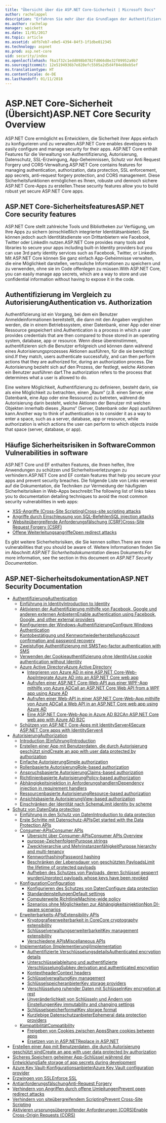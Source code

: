 ```yaml
---
title: "Übersicht über die ASP.NET Core-Sicherheit | Microsoft Docs"
author: rachelappel
description: "Erfahren Sie mehr über die Grundlagen der Authentifizierung, Autorisierung und Sicherheit in ASP.NET Core"
ms.author: rachelap
manager: wpickett
ms.date: 11/01/2017
ms.topic: article
ms.assetid: a8fb7eb7-e0e5-4394-84f3-1f1dbe012345
ms.technology: aspnet
ms.prod: asp.net-core
uid: security/index
ms.openlocfilehash: f6a1f32c1edd098b0782fd066d8e32f09952a9b7
ms.sourcegitcommit: 12e5194936b7e820efc5505a2d5d4f84e88eb5ef
ms.translationtype: HT
ms.contentlocale: de-DE
ms.lasthandoff: 01/11/2018
---
```

# <a name="aspnet-core-security-overview"></a><span data-ttu-id="8de47-103">ASP.NET Core-Sicherheit (Übersicht)</span><span class="sxs-lookup"><span data-stu-id="8de47-103">ASP.NET Core Security Overview</span></span>

<span data-ttu-id="8de47-104">ASP.NET Core ermöglicht es Entwicklern, die Sicherheit ihrer Apps einfach zu konfigurieren und zu verwalten.</span><span class="sxs-lookup"><span data-stu-id="8de47-104">ASP.NET Core enables developers to easily configure and manage security for their apps.</span></span> <span data-ttu-id="8de47-105">ASP.NET Core enthält Features für die Verwaltung von Authentifizierung, Autorisierung, Datenschutz, SSL-Erzwingung, App-Geheimnissen, Schutz vor Anti Request Forgery und CORS-Verwaltung.</span><span class="sxs-lookup"><span data-stu-id="8de47-105">ASP.NET Core contains features for managing authentication, authorization, data protection, SSL enforcement, app secrets, anti-request forgery protection, and CORS management.</span></span> <span data-ttu-id="8de47-106">Diese Sicherheitsfunktionen ermöglichen es Ihnen, robuste und dennoch sichere ASP.NET Core-Apps zu erstellen.</span><span class="sxs-lookup"><span data-stu-id="8de47-106">These security features allow you to build robust yet secure ASP.NET Core apps.</span></span> 

## <a name="aspnet-core-security-features"></a><span data-ttu-id="8de47-107">ASP.NET Core-Sicherheitsfeatures</span><span class="sxs-lookup"><span data-stu-id="8de47-107">ASP.NET Core security features</span></span>

<span data-ttu-id="8de47-108">ASP.NET Core stellt zahlreiche Tools und Bibliotheken zur Verfügung, um Ihre Apps zu sichern (einschließlich integrierter Identitätsanbieter). Sie können jedoch auch Identitätsdienste von Drittanbietern wie Facebook, Twitter oder LinkedIn nutzen.</span><span class="sxs-lookup"><span data-stu-id="8de47-108">ASP.NET Core provides many tools and libraries to secure your apps including built-in Identity providers but you can use 3rd party identity services such as Facebook, Twitter, or LinkedIn.</span></span> <span data-ttu-id="8de47-109">Mit ASP.NET Core können Sie ganz einfach App-Geheimnisse verwalten, die eine Möglichkeit darstellen, vertrauliche Informationen zu speichern und zu verwenden, ohne sie im Code offenlegen zu müssen.</span><span class="sxs-lookup"><span data-stu-id="8de47-109">With ASP.NET Core, you can easily manage app secrets, which are a way to store and use confidential information without having to expose it in the code.</span></span> 

## <a name="authentication-vs-authorization"></a><span data-ttu-id="8de47-110">Authentifizierung im Vergleich zu Autorisierung</span><span class="sxs-lookup"><span data-stu-id="8de47-110">Authentication vs. Authorization</span></span>

<span data-ttu-id="8de47-111">Authentifizierung ist ein Vorgang, bei dem ein Benutzer Anmeldeinformationen bereitstellt, die dann mit den Angaben verglichen werden, die in einem Betriebssystem, einer Datenbank, einer App oder einer Ressource gespeichert sind.</span><span class="sxs-lookup"><span data-stu-id="8de47-111">Authentication is a process in which a user provides credentials that are then compared to those stored in an operating system, database, app or resource.</span></span> <span data-ttu-id="8de47-112">Wenn diese übereinstimmen, authentifizieren sich die Benutzer erfolgreich und können dann während eines Autorisierungsprozesses Aktionen ausführen, für die sie berechtigt sind.</span><span class="sxs-lookup"><span data-stu-id="8de47-112">If they match, users authenticate successfully, and can then perform actions that they are authorized for, during an authorization process.</span></span> <span data-ttu-id="8de47-113">Die Autorisierung bezieht sich auf den Prozess, der festlegt, welche Aktionen ein Benutzer ausführen darf.</span><span class="sxs-lookup"><span data-stu-id="8de47-113">The authorization refers to the process that determines what a user is allowed to do.</span></span> 

<span data-ttu-id="8de47-114">Eine weitere Möglichkeit, Authentifizierung zu definieren, besteht darin, sie als eine Möglichkeit zu betrachten, einen „Raum“ (z.B. einen Server, eine Datenbank, eine App oder eine Ressource) zu betreten, während die Autorisierung darin besteht, welche Aktionen der Benutzer mit welchen Objekten innerhalb dieses „Raums“ (Server, Datenbank oder App) ausführen kann.</span><span class="sxs-lookup"><span data-stu-id="8de47-114">Another way to think of authentication is to consider it as a way to enter a space, such as a server, database, app or resource, while authorization is which actions the user can perform to which objects inside that space (server, database, or app).</span></span>

## <a name="common-vulnerabilities-in-software"></a><span data-ttu-id="8de47-115">Häufige Sicherheitsrisiken in Software</span><span class="sxs-lookup"><span data-stu-id="8de47-115">Common Vulnerabilities in software</span></span>

<span data-ttu-id="8de47-116">ASP.NET Core und EF enthalten Features, die Ihnen helfen, Ihre Anwendungen zu schützen und Sicherheitsverletzungen zu verhindern.</span><span class="sxs-lookup"><span data-stu-id="8de47-116">ASP.NET Core and EF contain features that help you secure your apps and prevent security breaches.</span></span> <span data-ttu-id="8de47-117">Die folgende Liste von Links verweist auf die Dokumentation, die Techniken zur Vermeidung der häufigsten Sicherheitsrisiken in Web-Apps beschreibt:</span><span class="sxs-lookup"><span data-stu-id="8de47-117">The following list of links takes you to documentation detailing techniques to avoid the most common security vulnerabilities in web apps:</span></span>

* [<span data-ttu-id="8de47-118">XSS-Angriffe (Cross-Site Scripting)</span><span class="sxs-lookup"><span data-stu-id="8de47-118">Cross-site scripting attacks</span></span>](https://docs.microsoft.com/aspnet/core/security/cross-site-scripting)
* [<span data-ttu-id="8de47-119">Angriffe durch Einschleusung von SQL-Befehlen</span><span class="sxs-lookup"><span data-stu-id="8de47-119">SQL injection attacks</span></span>](https://docs.microsoft.com/ef/core/querying/raw-sql)
* [<span data-ttu-id="8de47-120">Websiteübergreifende Anforderungsfälschung (CSRF)</span><span class="sxs-lookup"><span data-stu-id="8de47-120">Cross-Site Request Forgery (CSRF)</span></span>](https://docs.microsoft.com/aspnet/core/security/anti-request-forgery)
* [<span data-ttu-id="8de47-121">Offene Weiterleitungsangriffe</span><span class="sxs-lookup"><span data-stu-id="8de47-121">Open redirect attacks</span></span>](https://docs.microsoft.com/aspnet/core/security/preventing-open-redirects)

<span data-ttu-id="8de47-122">Es gibt weitere Sicherheitsrisiken, die Sie kennen sollten.</span><span class="sxs-lookup"><span data-stu-id="8de47-122">There are more vulnerabilities that you should be aware of.</span></span> <span data-ttu-id="8de47-123">Weitere Informationen finden Sie im Abschnitt *ASP.NET Sicherheitsdokumentation* dieses Dokuments.</span><span class="sxs-lookup"><span data-stu-id="8de47-123">For more information, see the section in this document on *ASP.NET Security Documentation*.</span></span> 

## <a name="aspnet-security-documentation"></a><span data-ttu-id="8de47-124">ASP.NET-Sicherheitsdokumentation</span><span class="sxs-lookup"><span data-stu-id="8de47-124">ASP.NET Security Documentation</span></span>

*   [<span data-ttu-id="8de47-125">Authentifizierung</span><span class="sxs-lookup"><span data-stu-id="8de47-125">Authentication</span></span>](authentication/index.md)
    *   [<span data-ttu-id="8de47-126">Einführung in Identity</span><span class="sxs-lookup"><span data-stu-id="8de47-126">Introduction to Identity</span></span>](authentication/identity.md)
    *   [<span data-ttu-id="8de47-127">Aktivieren der Authentifizierung mithilfe von Facebook, Google und anderen externen Anbietern</span><span class="sxs-lookup"><span data-stu-id="8de47-127">Enable authentication using Facebook, Google, and other external providers</span></span>](authentication/social/index.md)
    * [<span data-ttu-id="8de47-128">Konfigurieren der Windows-Authentifizierung</span><span class="sxs-lookup"><span data-stu-id="8de47-128">Configure Windows Authentication</span></span>](authentication/windowsauth.md)
    *   [<span data-ttu-id="8de47-129">Kontobestätigung und Kennwortwiederherstellung</span><span class="sxs-lookup"><span data-stu-id="8de47-129">Account confirmation and password recovery</span></span>](authentication/accconfirm.md)
    *   [<span data-ttu-id="8de47-130">Zweistufige Authentifizierung mit SMS</span><span class="sxs-lookup"><span data-stu-id="8de47-130">Two-factor authentication with SMS</span></span>](authentication/2fa.md) 
    *   [<span data-ttu-id="8de47-131">Verwenden der Cookieauthentifizierung ohne Identity</span><span class="sxs-lookup"><span data-stu-id="8de47-131">Use cookie authentication without Identity</span></span>](authentication/cookie.md)
    *   [<span data-ttu-id="8de47-132">Azure Active Directory</span><span class="sxs-lookup"><span data-stu-id="8de47-132">Azure Active Directory</span></span>](authentication/azure-active-directory/index.md)
        *   [<span data-ttu-id="8de47-133">Integrieren von Azure AD in eine ASP.NET Core-Web-App</span><span class="sxs-lookup"><span data-stu-id="8de47-133">Integrate Azure AD into an ASP.NET Core web app</span></span>](https://azure.microsoft.com/documentation/samples/active-directory-dotnet-webapp-openidconnect-aspnetcore/)
        *   [<span data-ttu-id="8de47-134">Aufrufen einer ASP.NET Core-Web-API aus einer WPF-App mithilfe von Azure AD</span><span class="sxs-lookup"><span data-stu-id="8de47-134">Call an ASP.NET Core Web API from a WPF app using Azure AD</span></span>](https://azure.microsoft.com/documentation/samples/active-directory-dotnet-native-aspnetcore/)
        *   [<span data-ttu-id="8de47-135">Aufrufen einer Web-API in einer ASP.NET Core-Web-App mithilfe von Azure AD</span><span class="sxs-lookup"><span data-stu-id="8de47-135">Call a Web API in an ASP.NET Core web app using Azure AD</span></span>](https://azure.microsoft.com/documentation/samples/active-directory-dotnet-webapp-webapi-openidconnect-aspnetcore/)
        *   [<span data-ttu-id="8de47-136">Eine ASP.NET Core-Web-App in Azure AD B2C</span><span class="sxs-lookup"><span data-stu-id="8de47-136">An ASP.NET Core web app with Azure AD B2C</span></span>](https://azure.microsoft.com/resources/samples/active-directory-b2c-dotnetcore-webapp/)
    *   [<span data-ttu-id="8de47-137">Schützen von ASP.NET Core-Apps mit IdentityServer4</span><span class="sxs-lookup"><span data-stu-id="8de47-137">Secure ASP.NET Core apps with IdentityServer4</span></span>](https://identityserver4.readthedocs.io)
*   [<span data-ttu-id="8de47-138">Autorisierung</span><span class="sxs-lookup"><span data-stu-id="8de47-138">Authorization</span></span>](authorization/index.md)
    *   [<span data-ttu-id="8de47-139">Introduction (Einführung)</span><span class="sxs-lookup"><span data-stu-id="8de47-139">Introduction</span></span>](authorization/introduction.md)
    *   [<span data-ttu-id="8de47-140">Erstellen einer App mit Benutzerdaten, die durch Autorisierung geschützt sind</span><span class="sxs-lookup"><span data-stu-id="8de47-140">Create an app with user data protected by authorization</span></span>](xref:security/authorization/secure-data)
    *   [<span data-ttu-id="8de47-141">Einfache Autorisierung</span><span class="sxs-lookup"><span data-stu-id="8de47-141">Simple authorization</span></span>](authorization/simple.md)
    *   [<span data-ttu-id="8de47-142">Rollenbasierte Autorisierung</span><span class="sxs-lookup"><span data-stu-id="8de47-142">Role-based authorization</span></span>](authorization/roles.md)
    *   [<span data-ttu-id="8de47-143">Anspruchsbasierte Autorisierung</span><span class="sxs-lookup"><span data-stu-id="8de47-143">Claims-based authorization</span></span>](authorization/claims.md)
    *   [<span data-ttu-id="8de47-144">Richtlinienbasierte Autorisierung</span><span class="sxs-lookup"><span data-stu-id="8de47-144">Policy-based authorization</span></span>](authorization/policies.md)
    *   [<span data-ttu-id="8de47-145">Abhängigkeitsinjektion in Anforderungshandlern</span><span class="sxs-lookup"><span data-stu-id="8de47-145">Dependency injection in requirement handlers</span></span>](authorization/dependencyinjection.md)
    *   [<span data-ttu-id="8de47-146">Ressourcenbasierte Autorisierung</span><span class="sxs-lookup"><span data-stu-id="8de47-146">Resource-based authorization</span></span>](authorization/resourcebased.md)
    *   [<span data-ttu-id="8de47-147">Ansichtsbasierte Autorisierung</span><span class="sxs-lookup"><span data-stu-id="8de47-147">View-based authorization</span></span>](authorization/views.md)
    *   [<span data-ttu-id="8de47-148">Einschränken der Identität nach Schema</span><span class="sxs-lookup"><span data-stu-id="8de47-148">Limit identity by scheme</span></span>](authorization/limitingidentitybyscheme.md)
*   [<span data-ttu-id="8de47-149">Schutz von Daten</span><span class="sxs-lookup"><span data-stu-id="8de47-149">Data protection</span></span>](data-protection/index.md)
    *   [<span data-ttu-id="8de47-150">Einführung in den Schutz von Daten</span><span class="sxs-lookup"><span data-stu-id="8de47-150">Introduction to data protection</span></span>](data-protection/introduction.md)
    *   [<span data-ttu-id="8de47-151">Erste Schritte mit Datenschutz-APIs</span><span class="sxs-lookup"><span data-stu-id="8de47-151">Get started with the Data Protection APIs</span></span>](data-protection/using-data-protection.md)
    *   [<span data-ttu-id="8de47-152">Consumer-APIs</span><span class="sxs-lookup"><span data-stu-id="8de47-152">Consumer APIs</span></span>](data-protection/consumer-apis/index.md)
        *   [<span data-ttu-id="8de47-153">Übersicht über Consumer-APIs</span><span class="sxs-lookup"><span data-stu-id="8de47-153">Consumer APIs Overview</span></span>](data-protection/consumer-apis/overview.md)
        *   [<span data-ttu-id="8de47-154">purpose-Zeichenfolgen</span><span class="sxs-lookup"><span data-stu-id="8de47-154">Purpose strings</span></span>](data-protection/consumer-apis/purpose-strings.md)
        *   [<span data-ttu-id="8de47-155">Zweckhierarchie und Mehrinstanzenfähigkeit</span><span class="sxs-lookup"><span data-stu-id="8de47-155">Purpose hierarchy and multi-tenancy</span></span>](data-protection/consumer-apis/purpose-strings-multitenancy.md)
        *   [<span data-ttu-id="8de47-156">Kennworthashing</span><span class="sxs-lookup"><span data-stu-id="8de47-156">Password hashing</span></span>](data-protection/consumer-apis/password-hashing.md)
        *   [<span data-ttu-id="8de47-157">Beschränken der Lebensdauer von geschützten Payloads</span><span class="sxs-lookup"><span data-stu-id="8de47-157">Limit the lifetime of protected payloads</span></span>](data-protection/consumer-apis/limited-lifetime-payloads.md)
        *   [<span data-ttu-id="8de47-158">Aufheben des Schutzes von Payloads, deren Schlüssel gesperrt wurden</span><span class="sxs-lookup"><span data-stu-id="8de47-158">Unprotect payloads whose keys have been revoked</span></span>](data-protection/consumer-apis/dangerous-unprotect.md)
    *   [<span data-ttu-id="8de47-159">Konfiguration</span><span class="sxs-lookup"><span data-stu-id="8de47-159">Configuration</span></span>](data-protection/configuration/index.md)
        *   [<span data-ttu-id="8de47-160">Konfigurieren des Schutzes von Daten</span><span class="sxs-lookup"><span data-stu-id="8de47-160">Configure data protection</span></span>](data-protection/configuration/overview.md)
        *   [<span data-ttu-id="8de47-161">Standardeinstellungen</span><span class="sxs-lookup"><span data-stu-id="8de47-161">Default settings</span></span>](data-protection/configuration/default-settings.md)
        *   [<span data-ttu-id="8de47-162">Computerweite Richtlinie</span><span class="sxs-lookup"><span data-stu-id="8de47-162">Machine-wide policy</span></span>](data-protection/configuration/machine-wide-policy.md)
        *   [<span data-ttu-id="8de47-163">Szenarios ohne Möglichkeiten zur Abhängigkeitsinjektion</span><span class="sxs-lookup"><span data-stu-id="8de47-163">Non DI-aware scenarios</span></span>](data-protection/configuration/non-di-scenarios.md)
    *   [<span data-ttu-id="8de47-164">Erweiterbarkeits-APIs</span><span class="sxs-lookup"><span data-stu-id="8de47-164">Extensibility APIs</span></span>](data-protection/extensibility/index.md)
        *   [<span data-ttu-id="8de47-165">Kryptografieerweiterbarkeit in Core</span><span class="sxs-lookup"><span data-stu-id="8de47-165">Core cryptography extensibility</span></span>](data-protection/extensibility/core-crypto.md)
        *   [<span data-ttu-id="8de47-166">Schlüsselverwaltungserweiterbarkeit</span><span class="sxs-lookup"><span data-stu-id="8de47-166">Key management extensibility</span></span>](data-protection/extensibility/key-management.md)
        *   [<span data-ttu-id="8de47-167">Verschiedene APIs</span><span class="sxs-lookup"><span data-stu-id="8de47-167">Miscellaneous APIs</span></span>](data-protection/extensibility/misc-apis.md)
    *   [<span data-ttu-id="8de47-168">Implementation (Implementierung)</span><span class="sxs-lookup"><span data-stu-id="8de47-168">Implementation</span></span>](data-protection/implementation/index.md)
        *   [<span data-ttu-id="8de47-169">Authentifizierte Verschlüsselungsdetails</span><span class="sxs-lookup"><span data-stu-id="8de47-169">Authenticated encryption details</span></span>](data-protection/implementation/authenticated-encryption-details.md)
        *   [<span data-ttu-id="8de47-170">Unterschlüsselableitung und authentifizierte Verschlüsselung</span><span class="sxs-lookup"><span data-stu-id="8de47-170">Subkey derivation and authenticated encryption</span></span>](data-protection/implementation/subkeyderivation.md)
        *   [<span data-ttu-id="8de47-171">Kontextheader</span><span class="sxs-lookup"><span data-stu-id="8de47-171">Context headers</span></span>](data-protection/implementation/context-headers.md)
        *   [<span data-ttu-id="8de47-172">Schlüsselverwaltung</span><span class="sxs-lookup"><span data-stu-id="8de47-172">Key management</span></span>](data-protection/implementation/key-management.md)
        *   [<span data-ttu-id="8de47-173">Schlüsselspeicheranbieter</span><span class="sxs-lookup"><span data-stu-id="8de47-173">Key storage providers</span></span>](data-protection/implementation/key-storage-providers.md)
        *   [<span data-ttu-id="8de47-174">Verschlüsselung ruhender Daten mit Schlüsseln</span><span class="sxs-lookup"><span data-stu-id="8de47-174">Key encryption at rest</span></span>](data-protection/implementation/key-encryption-at-rest.md)
        *   [<span data-ttu-id="8de47-175">Unveränderlichkeit von Schlüsseln und Ändern von Einstellungen</span><span class="sxs-lookup"><span data-stu-id="8de47-175">Key immutability and changing settings</span></span>](data-protection/implementation/key-immutability.md)
        *   [<span data-ttu-id="8de47-176">Schlüsselspeicherformat</span><span class="sxs-lookup"><span data-stu-id="8de47-176">Key storage format</span></span>](data-protection/implementation/key-storage-format.md)
        *   [<span data-ttu-id="8de47-177">Kurzlebige Datenschutzanbieter</span><span class="sxs-lookup"><span data-stu-id="8de47-177">Ephemeral data protection providers</span></span>](data-protection/implementation/key-storage-ephemeral.md)
    *   [<span data-ttu-id="8de47-178">Kompatibilität</span><span class="sxs-lookup"><span data-stu-id="8de47-178">Compatibility</span></span>](data-protection/compatibility/index.md)
        *   [<span data-ttu-id="8de47-179">Freigeben von Cookies zwischen Apps</span><span class="sxs-lookup"><span data-stu-id="8de47-179">Share cookies between apps</span></span>](data-protection/compatibility/cookie-sharing.md)
        *   [<span data-ttu-id="8de47-180">Ersetzen von <machineKey> in ASP.NET</span><span class="sxs-lookup"><span data-stu-id="8de47-180">Replace <machineKey> in ASP.NET</span></span>](data-protection/compatibility/replacing-machinekey.md)
*   [<span data-ttu-id="8de47-181">Erstellen einer App mit Benutzerdaten, die durch Autorisierung geschützt sind</span><span class="sxs-lookup"><span data-stu-id="8de47-181">Create an app with user data protected by authorization</span></span>](xref:security/authorization/secure-data)
*   [<span data-ttu-id="8de47-182">Sicheres Speichern geheimer App-Schlüssel während der Entwicklung</span><span class="sxs-lookup"><span data-stu-id="8de47-182">Safe storage of app secrets during development</span></span>](app-secrets.md)
*   [<span data-ttu-id="8de47-183">Azure Key Vault-Konfigurationsanbieter</span><span class="sxs-lookup"><span data-stu-id="8de47-183">Azure Key Vault configuration provider</span></span>](key-vault-configuration.md)
*   [<span data-ttu-id="8de47-184">Erzwingen von SSL</span><span class="sxs-lookup"><span data-stu-id="8de47-184">Enforce SSL</span></span>](enforcing-ssl.md)
*   [<span data-ttu-id="8de47-185">Antianforderungsfälschung</span><span class="sxs-lookup"><span data-stu-id="8de47-185">Anti-Request Forgery</span></span>](anti-request-forgery.md)
*   [<span data-ttu-id="8de47-186">Verhindern von Angriffen durch offene Umleitungen</span><span class="sxs-lookup"><span data-stu-id="8de47-186">Prevent open redirect attacks</span></span>](preventing-open-redirects.md)
*   [<span data-ttu-id="8de47-187">Verhindern von siteübergreifendem Scripting</span><span class="sxs-lookup"><span data-stu-id="8de47-187">Prevent Cross-Site Scripting</span></span>](cross-site-scripting.md)
*   [<span data-ttu-id="8de47-188">Aktivieren ursprungsübergreifender Anforderungen (CORS)</span><span class="sxs-lookup"><span data-stu-id="8de47-188">Enable Cross-Origin Requests (CORS)</span></span>](cors.md)
